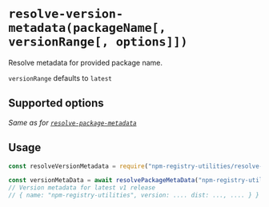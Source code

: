 # `resolve-version-metadata(packageName[, versionRange[, options]])`

Resolve metadata for provided package name.

`versionRange` defaults to `latest`

## Supported options

_Same as for [`resolve-package-metadata`](docs/resolve-package-metadata.md)_

## Usage

```javascript
const resolveVersionMetadata = require("npm-registry-utilities/resolve-version-metadata");

const versionMetaData = await resolvePackageMetaData("npm-registry-utilities", "1");
// Version metadata for latest v1 release
// { name: "npm-registry-utilities", version: .... dist: ..., .... } }
```
